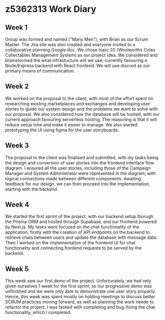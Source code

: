 # z5362313 Work Diary

## Week 1
Group was formed and named ("Many Men"), with Brian as our Scrum Master. The Jira site was also created and everyone invited to a collaborative planning Google doc. We chose topic 20 (Woolworths Coles Collectables Management System) as our project idea. We considered and brainstormed the what infrastucture will we use; currently favouring a Node/Express backend with React frontend. We will use discord as our primary means of communication.

## Week 2
We worked on the proposal to the client, with most of the effort spent on researching existing marketplaces and exchanges and developing user stories to guide our system design and the problems we want to solve with our proposal. We also considered how the database will be hosted, with our current approach favouring serverless hosting. The reasoning is that it will reduce setup time and make it easier to manage. We also started prototyping the UI using figma for the user storyboards.

## Week 3
The proposal to the client was finalised and submitted, with my tasks being the design and conversion of user stories into the frontend interface flow diagram. I ensured all the user stories, including those of the Campaign Manager and System Administrator were represented in the diagram, with logical connections made between different components. Awaiting feedback for our design, we can then proceed into the implementation, starting with the backend.

## Week 4
We started the first sprint of the project, with our backend setup thorugh the Prisma ORM and hosted through Supabase, and our frontend powered by Next.js. My tasks were focused on the chat functionality of the application, firstly with the creation of API endpoints on the backend to retrieve chats between users and update the database with message data. Then I worked on the implementation of the frontend UI for chat functionality and connecting frontend requests to be served by the backend.

## Week 5
This week saw our first demo of the project. Unfortunately, we had only given ourselves 1 week for the first sprint, so our progressive demo was unfinished and we were only able to demonstrate one user story properly. Hence, this week was spent mostly on holding meetings to discuss better SCRUM practices moving forward, as well as planning the work neede to refactor the project. I was tasked with completing and bug-fixing the chat functionality, which I completed.
